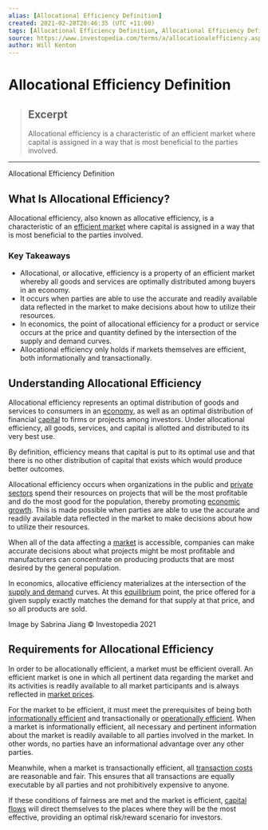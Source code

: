 ```yaml
---
alias: [Allocational Efficiency Definition]
created: 2021-02-28T20:46:35 (UTC +11:00)
tags: [Allocational Efficiency Definition, Allocational Efficiency Definition]
source: https://www.investopedia.com/terms/a/allocationalefficiency.asp
author: Will Kenton
---
```


# Allocational Efficiency Definition

> ## Excerpt
> Allocational efficiency is a characteristic of an efficient market where capital is assigned in a way that is most beneficial to the parties involved.

---

Allocational Efficiency Definition
## What Is Allocational Efficiency?

Allocational efficiency, also known as allocative efficiency, is a characteristic of an [efficient market](https://www.investopedia.com/terms/m/marketefficiency.asp) where capital is assigned in a way that is most beneficial to the parties involved.

### Key Takeaways

-   Allocational, or allocative, efficiency is a property of an efficient market whereby all goods and services are optimally distributed among buyers in an economy.
-   It occurs when parties are able to use the accurate and readily available data reflected in the market to make decisions about how to utilize their resources.
-   In economics, the point of allocational efficiency for a product or service occurs at the price and quantity defined by the intersection of the supply and demand curves.
-   Allocational efficiency only holds if markets themselves are efficient, both informationally and transactionally.

## Understanding Allocational Efficiency

Allocational efficiency represents an optimal distribution of goods and services to consumers in an [economy](https://www.investopedia.com/terms/e/economy.asp), as well as an optimal distribution of financial [capital](https://www.investopedia.com/terms/c/capital.asp) to firms or projects among investors. Under allocational efficiency, all goods, services, and capital is allotted and distributed to its very best use.

By definition, efficiency means that capital is put to its optimal use and that there is no other distribution of capital that exists which would produce better outcomes.

Allocational efficiency occurs when organizations in the public and [private sectors](https://www.investopedia.com/terms/p/private-sector.asp) spend their resources on projects that will be the most profitable and do the most good for the population, thereby promoting [economic growth](https://www.investopedia.com/terms/e/economicgrowth.asp). This is made possible when parties are able to use the accurate and readily available data reflected in the market to make decisions about how to utilize their resources.

When all of the data affecting a [market](https://www.investopedia.com/terms/m/market.asp) is accessible, companies can make accurate decisions about what projects might be most profitable and manufacturers can concentrate on producing products that are most desired by the general population.

In economics, allocative efficiency materializes at the intersection of the [supply and demand](https://www.investopedia.com/terms/l/law-of-supply-demand.asp) curves. At this [equilibrium](https://www.investopedia.com/terms/e/equilibrium.asp) point, the price offered for a given supply exactly matches the demand for that supply at that price, and so all products are sold.

Image by Sabrina Jiang © Investopedia 2021

## Requirements for Allocational Efficiency

In order to be allocationally efficient, a market must be efficient overall. An efficient market is one in which all pertinent data regarding the market and its activities is readily available to all market participants and is always reflected in [market prices](https://www.investopedia.com/terms/m/market-price.asp).

For the market to be efficient, it must meet the prerequisites of being both [informationally efficient](https://www.investopedia.com/terms/s/strongform.asp) and transactionally or [operationally efficient](https://www.investopedia.com/terms/o/operationalefficiency.asp). When a market is informationally efficient, all necessary and pertinent information about the market is readily available to all parties involved in the market. In other words, no parties have an informational advantage over any other parties.

Meanwhile, when a market is transactionally efficient, all [transaction costs](https://www.investopedia.com/terms/t/transactioncosts.asp) are reasonable and fair. This ensures that all transactions are equally executable by all parties and not prohibitively expensive to anyone.

If these conditions of fairness are met and the market is efficient, [capital flows](https://www.investopedia.com/terms/c/capital-flows.asp) will direct themselves to the places where they will be the most effective, providing an optimal risk/reward scenario for investors.
